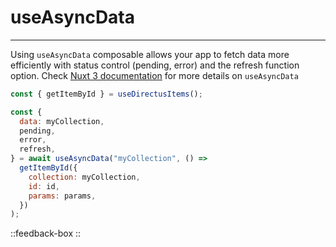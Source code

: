 # useAsyncData

---

Using `useAsyncData` composable allows your app to fetch data more efficiently with status control (pending, error) and the refresh function option.
Check [Nuxt 3 documentation](https://nuxt.com/docs/api/composables/use-async-data) for more details on `useAsyncData`

```js
const { getItemById } = useDirectusItems();

const {
  data: myCollection,
  pending,
  error,
  refresh,
} = await useAsyncData("myCollection", () =>
  getItemById({
    collection: myCollection,
    id: id,
    params: params,
  })
);
```
::feedback-box
::
